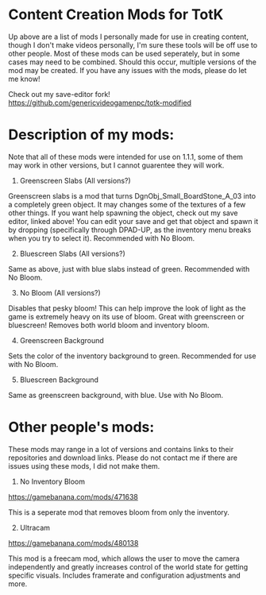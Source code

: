 # Content Creation Mods for TotK

Up above are a list of mods I personally made for use in creating content, though I don't make videos personally, I'm sure these tools will be off use to other people. Most of these mods can be used seperately, but in some cases may need to be combined. Should this occur,  multiple versions of the mod may be created. If you have any issues with the mods, please do let me know!

Check out my save-editor fork!
https://github.com/genericvideogamenpc/totk-modified

# Description of my mods:
Note that all of these mods were intended for use on 1.1.1, some of them may work in other versions, but I cannot guarentee they will work.
1. Greenscreen Slabs (All versions?)

Greenscreen slabs is a mod that turns DgnObj_Small_BoardStone_A_03 into a completely green object. It may changes some of the textures of a few other things. If you want help spawning the object, check out my save editor, linked above! You can edit your save and get that object and spawn it by dropping (specifically through DPAD-UP, as the inventory menu breaks when you try to select it). Recommended with No Bloom.
 
 
2. Bluescreen Slabs (All versions?)
   
Same as above, just with blue slabs instead of green. Recommended with No Bloom.


3. No Bloom (All versions?)
   
Disables that pesky bloom! This can help improve the look of light as the game is extremely heavy on its use of bloom. Great with greenscreen or bluescreen! Removes both world bloom and inventory bloom.

4. Greenscreen Background
   
Sets the color of the inventory background to green. Recommended for use with No Bloom.

5. Bluescreen Background
   
Same as greenscreen background, with blue. Use with No Bloom.


  
# Other people's mods:
These mods may range in a lot of versions and contains links to their repositories and download links. Please do not contact me if there are issues using these mods, I did not make them.
1. No Inventory Bloom

  https://gamebanana.com/mods/471638
  
  This is a seperate mod that removes bloom from only the inventory.

2. Ultracam

https://gamebanana.com/mods/480138

   This mod is a freecam mod, which allows the user to move the camera independently and greatly increases control of the world state for getting specific visuals. Includes framerate and configuration adjustments and more.
   
